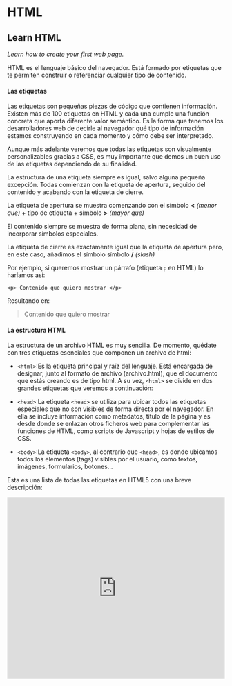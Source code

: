 # HTML

## Learn HTML
*Learn how to create your first web page.*

HTML es el lenguaje básico del navegador. Está formado por etiquetas que te permiten construir o referenciar cualquier tipo de contenido.

#### Las etiquetas
Las etiquetas son pequeñas piezas de código que contienen información. Existen más de 100 etiquetas en HTML y cada una cumple una función concreta que aporta diferente valor semántico. Es la forma que tenemos los desarrolladores web de decirle al navegador qué tipo de información estamos construyendo en cada momento y cómo debe ser interpretado.

Aunque más adelante veremos que todas las etiquetas son visualmente personalizables gracias a CSS, es muy importante que demos un buen uso de las etiquetas dependiendo de su finalidad.

La estructura de una etiqueta siempre es igual, salvo alguna pequeña excepción. Todas comienzan con la etiqueta de apertura, seguido del contenido y acabando con la etiqueta de cierre.

La etiqueta de apertura se muestra comenzando con el símbolo **<** *(menor que)* + tipo de etiqueta + símbolo **>** *(mayor que)*

El contenido siempre se muestra de forma plana, sin necesidad de incorporar símbolos especiales.

La etiqueta de cierre es exactamente igual que la etiqueta de apertura pero, en este caso, añadimos el símbolo símbolo **/** *(slash)*

Por ejemplo, si queremos mostrar un párrafo (etiqueta `p` en HTML) lo haríamos así:
```
<p> Contenido que quiero mostrar </p>
```
Resultando en:
> <p> Contenido que quiero mostrar</p>


#### La estructura HTML
La estructura de un archivo HTML es muy sencilla. De momento, quédate con tres etiquetas esenciales que componen un archivo de html:

* `<html>`:Es la etiqueta principal y raíz del lenguaje. Está encargada de designar, junto al formato de archivo (archivo.html), que el documento que estás creando es de tipo html. A su vez, `<html>` se divide en dos grandes etiquetas que veremos a continuación:

* `<head>`:La etiqueta `<head>` se utiliza para ubicar todos las etiquetas especiales que no son visibles de forma directa por el navegador. En ella se incluye información como metadatos, título de la página y es desde donde se enlazan otros ficheros web para complementar las funciones de HTML, como scripts de Javascript y hojas de estilos de CSS.

* `<body>`:La etiqueta `<body>`, al contrario que `<head>`, es donde ubicamos todos los elementos (tags) visibles por el usuario, como textos, imágenes, formularios, botones…



Esta es una lista de todas las etiquetas en HTML5 con una breve descripción:
<iframe width="100%" height="420" src="https://www.youtube.com/embed/dmovVa0jseU" frameborder="0" allow="accelerometer; autoplay; encrypted-media; gyroscope; picture-in-picture" allowfullscreen></iframe>